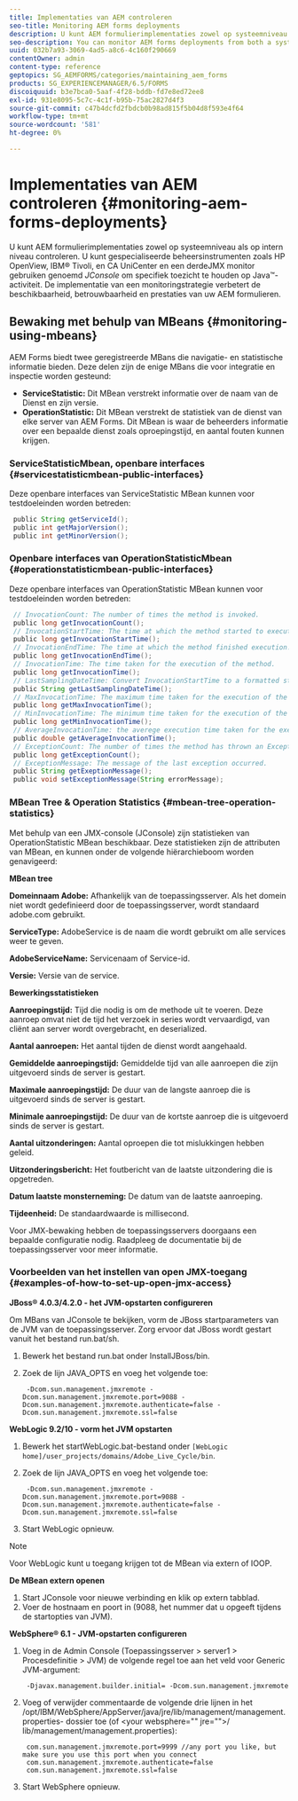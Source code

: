 ```yaml
---
title: Implementaties van AEM controleren
seo-title: Monitoring AEM forms deployments
description: U kunt AEM formulierimplementaties zowel op systeemniveau als op intern niveau controleren. Meer informatie over het controleren AEM formulierimplementaties in dit document.
seo-description: You can monitor AEM forms deployments from both a system level and an internal level. Learn more about monitoring AEM forms deployments from this document.
uuid: 032b7a93-3069-4ad5-a8c6-4c160f290669
contentOwner: admin
content-type: reference
geptopics: SG_AEMFORMS/categories/maintaining_aem_forms
products: SG_EXPERIENCEMANAGER/6.5/FORMS
discoiquuid: b3e7bca0-5aaf-4f28-bddb-fd7e8ed72ee8
exl-id: 931e8095-5c7c-4c1f-b95b-75ac2827d4f3
source-git-commit: c47b4dcfd2fbdcb0b98ad815f5b04d8f593e4f64
workflow-type: tm+mt
source-wordcount: '581'
ht-degree: 0%

---
```


# Implementaties van AEM controleren {#monitoring-aem-forms-deployments}

U kunt AEM formulierimplementaties zowel op systeemniveau als op intern niveau controleren. U kunt gespecialiseerde beheersinstrumenten zoals HP OpenView, IBM® Tivoli, en CA UniCenter en een derdeJMX monitor gebruiken genoemd *JConsole* om specifiek toezicht te houden op Java™-activiteit. De implementatie van een monitoringstrategie verbetert de beschikbaarheid, betrouwbaarheid en prestaties van uw AEM formulieren.

<!-- For more information about monitoring AEM forms deployments, see [A technical guide for monitoring AEM forms deployments](https://www.adobe.com/devnet/livecycle/pdfs/lc_monitoring_wp_ue.pdf). This URL is 404. No suitable replacement URL was found after a search. Do not make this link live if it is dead! -->

## Bewaking met behulp van MBeans {#monitoring-using-mbeans}

AEM Forms biedt twee geregistreerde MBans die navigatie- en statistische informatie bieden. Deze delen zijn de enige MBans die voor integratie en inspectie worden gesteund:

* **ServiceStatistic:** Dit MBean verstrekt informatie over de naam van de Dienst en zijn versie.
* **OperationStatistic:** Dit MBean verstrekt de statistiek van de dienst van elke server van AEM Forms. Dit MBean is waar de beheerders informatie over een bepaalde dienst zoals oproepingstijd, en aantal fouten kunnen krijgen.

### ServiceStatisticMbean, openbare interfaces {#servicestatisticmbean-public-interfaces}

Deze openbare interfaces van ServiceStatistic MBean kunnen voor testdoeleinden worden betreden:

```java
 public String getServiceId();
 public int getMajorVersion();
 public int getMinorVersion();
```

### Openbare interfaces van OperationStatisticMbean {#operationstatisticmbean-public-interfaces}

Deze openbare interfaces van OperationStatistic MBean kunnen voor testdoeleinden worden betreden:

```java
 // InvocationCount: The number of times the method is invoked.
 public long getInvocationCount();
 // InvocationStartTime: The time at which the method started to execute.
 public long getInvocationStartTime();
 // InvocationEndTime: The time at which the method finished execution.
 public long getInvocationEndTime();
 // InvocationTime: The time taken for the execution of the method.
 public long getInvocationTime();
 // LastSamplingDateTime: Convert InvocationStartTime to a formatted string
 public String getLastSamplingDateTime();
 // MaxInvocationTime: The maximum time taken for the execution of the method.
 public long getMaxInvocationTime();
 // MinInvocationTime: The minimum time taken for the execution of the method.
 public long getMinInvocationTime();
 // AverageInvocationTime: the averege execution time taken for the execution of the method.
 public double getAverageInvocationTime();
 // ExceptionCount: The number of times the method has thrown an Exception.
 public long getExceptionCount();
 // ExceptionMessage: The message of the last exception occurred.
 public String getExeptionMessage();
 public void setExceptionMessage(String errorMessage);
```

### MBean Tree &amp; Operation Statistics {#mbean-tree-operation-statistics}

Met behulp van een JMX-console (JConsole) zijn statistieken van OperationStatistic MBean beschikbaar. Deze statistieken zijn de attributen van MBean, en kunnen onder de volgende hiërarchieboom worden genavigeerd:

**MBean tree**

**Domeinnaam Adobe:** Afhankelijk van de toepassingsserver. Als het domein niet wordt gedefinieerd door de toepassingsserver, wordt standaard adobe.com gebruikt.

**ServiceType:** AdobeService is de naam die wordt gebruikt om alle services weer te geven.

**AdobeServiceName:** Servicenaam of Service-id.

**Versie:** Versie van de service.

**Bewerkingsstatistieken**

**Aanroepingstijd:** Tijd die nodig is om de methode uit te voeren. Deze aanroep omvat niet de tijd het verzoek in series wordt vervaardigd, van cliënt aan server wordt overgebracht, en deserialized.

**Aantal aanroepen:** Het aantal tijden de dienst wordt aangehaald.

**Gemiddelde aanroepingstijd:** Gemiddelde tijd van alle aanroepen die zijn uitgevoerd sinds de server is gestart.

**Maximale aanroepingstijd:** De duur van de langste aanroep die is uitgevoerd sinds de server is gestart.

**Minimale aanroepingstijd:** De duur van de kortste aanroep die is uitgevoerd sinds de server is gestart.

**Aantal uitzonderingen:** Aantal oproepen die tot mislukkingen hebben geleid.

**Uitzonderingsbericht:** Het foutbericht van de laatste uitzondering die is opgetreden.

**Datum laatste monsterneming:** De datum van de laatste aanroeping.

**Tijdeenheid:** De standaardwaarde is millisecond.

Voor JMX-bewaking hebben de toepassingsservers doorgaans een bepaalde configuratie nodig. Raadpleeg de documentatie bij de toepassingsserver voor meer informatie.

### Voorbeelden van het instellen van open JMX-toegang {#examples-of-how-to-set-up-open-jmx-access}

**JBoss® 4.0.3/4.2.0 - het JVM-opstarten configureren**

Om MBans van JConsole te bekijken, vorm de JBoss startparameters van de JVM van de toepassingsserver. Zorg ervoor dat JBoss wordt gestart vanuit het bestand run.bat/sh.

1. Bewerk het bestand run.bat onder InstallJBoss/bin.
1. Zoek de lijn JAVA_OPTS en voeg het volgende toe:

   ```shell
    -Dcom.sun.management.jmxremote -Dcom.sun.management.jmxremote.port=9088 -Dcom.sun.management.jmxremote.authenticate=false -Dcom.sun.management.jmxremote.ssl=false
   ```

**WebLogic 9.2/10 - vorm het JVM opstarten**

1. Bewerk het startWebLogic.bat-bestand onder `[WebLogic home]/user_projects/domains/Adobe_Live_Cycle/bin`.
1. Zoek de lijn JAVA_OPTS en voeg het volgende toe:

   ```shell
    -Dcom.sun.management.jmxremote -Dcom.sun.management.jmxremote.port=9088 -Dcom.sun.management.jmxremote.authenticate=false -Dcom.sun.management.jmxremote.ssl=false
   ```

1. Start WebLogic opnieuw.

>[!NOTE]
>
>Voor WebLogic kunt u toegang krijgen tot de MBean via extern of IOOP.

**De MBean extern openen**

1. Start JConsole voor nieuwe verbinding en klik op extern tabblad.
1. Voer de hostnaam en poort in (9088, het nummer dat u opgeeft tijdens de startopties van JVM).

**WebSphere® 6.1 - JVM-opstarten configureren**

1. Voeg in de Admin Console (Toepassingsserver > server1 > Procesdefinitie > JVM) de volgende regel toe aan het veld voor Generic JVM-argument:

   ```shell
    -Djavax.management.builder.initial= -Dcom.sun.management.jmxremote
   ```

1. Voeg of verwijder commentaarde de volgende drie lijnen in het /opt/IBM/WebSphere/AppServer/java/jre/lib/management/management.properties- dossier toe (of &lt;your websphere=&quot;&quot; jre=&quot;&quot;>/ lib/management/management.properties):

   ```shell
    com.sun.management.jmxremote.port=9999 //any port you like, but make sure you use this port when you connect
    com.sun.management.jmxremote.authenticate=false
    com.sun.management.jmxremote.ssl=false
   ```

1. Start WebSphere opnieuw.
